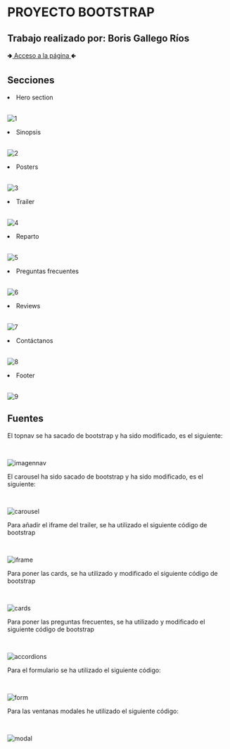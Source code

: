 <h1>PROYECTO BOOTSTRAP</h1>
<h2>Trabajo realizado por: Boris Gallego Ríos</h2>
🢂<a href="https://boris027.github.io/ProyectoLibreBootstrap/Index.html">  Acceso a la página  </a>🢀

<h2>Secciones</h2>



  <li>Hero section</li><br>
  
  ![1](https://github.com/Boris027/ProyectoLibreBootstrap/assets/145535733/e46b0839-53d3-4698-bd07-b79a58413bbb)
  
  <li>Sinopsis</li><br>
  
  ![2](https://github.com/Boris027/ProyectoLibreBootstrap/assets/145535733/310ad433-1370-44dc-8836-a1b186d88f44)
  
  <li>Posters</li><br>
  
  ![3](https://github.com/Boris027/ProyectoLibreBootstrap/assets/145535733/ab5603a9-674c-42a6-9752-eb1b38b23d75)
  
  <li>Trailer</li><br>
  
  ![4](https://github.com/Boris027/ProyectoLibreBootstrap/assets/145535733/36b4dc2e-f2f3-4021-aab5-75c0bcd08aa1)
  
  <li>Reparto</li><br>
  
  ![5](https://github.com/Boris027/ProyectoLibreBootstrap/assets/145535733/612a421d-bc31-42ba-b218-67b6f26e23f2)
  
  <li>Preguntas frecuentes</li><br>
  
  ![6](https://github.com/Boris027/ProyectoLibreBootstrap/assets/145535733/61634b35-236c-4209-beb6-fb39523b2bdb)
  
  <li>Reviews</li><br>
  
  ![7](https://github.com/Boris027/ProyectoLibreBootstrap/assets/145535733/5cf8b28a-04a8-40c4-aaf0-f7068c475636)
  
  <li>Contáctanos</li><br>
  
  ![8](https://github.com/Boris027/ProyectoLibreBootstrap/assets/145535733/ebdd8bbd-fe25-4f2d-800b-b2e2dd003ec0)
  
  <li>Footer</li><br>
  
  ![9](https://github.com/Boris027/ProyectoLibreBootstrap/assets/145535733/7b7b1211-57cd-4321-bef4-e6c5fcbe5f9a)

<h2>Fuentes</h2>
<p>El topnav se ha sacado de bootstrap y ha sido modificado, es el siguiente: </p><br>

![imagennav](https://github.com/Boris027/ProyectoLibreBootstrap/assets/145535733/39d3dc8d-c2fd-4d08-a3b9-3f187c36384e)

<p>El carousel ha sido sacado de bootstrap y ha sido modificado, es el siguiente: </p><br>

![carousel](https://github.com/Boris027/ProyectoLibreBootstrap/assets/145535733/c66a2c55-9bb6-4ec6-b929-03df4a372a1b)

<p>Para añadir el iframe del trailer, se ha utilizado el siguiente código de bootstrap</p><br>

![iframe](https://github.com/Boris027/ProyectoLibreBootstrap/assets/145535733/2bf9913b-c59d-4181-bbc6-0581948b2806)

<p>Para poner las cards, se ha utilizado y modificado el siguiente código de bootstrap</p><br>

![cards](https://github.com/Boris027/ProyectoLibreBootstrap/assets/145535733/277a3100-ab63-4bd3-a0d9-4008e78c2dbc)

<p>Para poner las preguntas frecuentes, se ha utilizado y modificado el siguiente código de bootstrap</p><br>

![accordions](https://github.com/Boris027/ProyectoLibreBootstrap/assets/145535733/ff2f1ef4-b65d-46b7-9f66-0528fb1932c8)

<p>Para el formulario se ha utilizado el siguiente código: </p><br>

![form](https://github.com/Boris027/ProyectoLibreBootstrap/assets/145535733/83cffb27-f2f0-403d-a799-07044d33f9d6)

<p>Para las ventanas modales he utilizado el siguiente código: </p><br>

![modal](https://github.com/Boris027/ProyectoLibreBootstrap/assets/145535733/df0c899d-117b-442a-b0fc-f1f1a1fb667f)
